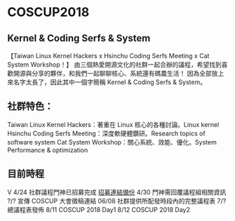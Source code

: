 # COSCUP2018
## Kernel & Coding Serfs & System
【Taiwan Linux Kernel Hackers x Hsinchu Coding Serfs Meeting x Cat System Workshop！】
由三個熱愛開源文化的社群一起合辦的議程，希望找到喜歡開源與分享的夥伴，和我們一起聊聊核心、系統還有碼農生活！
因為全部放上來名字太長了，因此其中一個字簡稱 Kernel & Coding Serfs & System。

## 社群特色：
Taiwan Linux Kernel Hackers：著重在 Linux 核心的各種討論。Linux kernel
Hsinchu Coding Serfs Meeting：深度軟硬體鑽研。Research topics of software system
Cat System Workshop：關心系統、效能、優化。System Performance & optimization 

## 目前時程
V 4/24 社群議程門神已招募完成 [招募連結備份](https://www.facebook.com/groups/cat.system/permalink/1924044521239167/) 
4/30 門神需回覆議程組相關資訊
?/? 宣傳 COSCUP 大會徵稿連結
06/08 社群提供所配發時段內的完整議程表
7/? 總議程表發佈
8/11 COSCUP 2018 Day1 
8/12 COSCUP 2018 Day2 


## 



